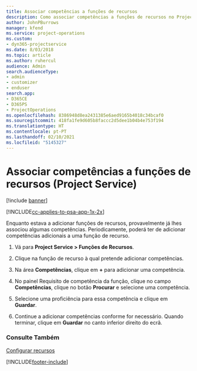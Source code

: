 ```yaml
---
title: Associar competências a funções de recursos
description: Como associar competências a funções de recursos no Project Service
author: JohnPBurrows
manager: kfend
ms.service: project-operations
ms.custom:
- dyn365-projectservice
ms.date: 8/03/2018
ms.topic: article
ms.author: ruhercul
audience: Admin
search.audienceType:
- admin
- customizer
- enduser
search.app:
- D365CE
- D365PS
- ProjectOperations
ms.openlocfilehash: 8386948d8ea2431385e6aed9165b4018c34bcaf0
ms.sourcegitcommit: 418fa1fe9d605b8faccc2d5dee1b04b4e753f194
ms.translationtype: HT
ms.contentlocale: pt-PT
ms.lasthandoff: 02/10/2021
ms.locfileid: "5145327"
---
```

# <a name="associate-skills-with-resource-roles-project-service"></a>Associar competências a funções de recursos (Project Service)

[!include [banner](../includes/psa-now-project-operations.md)]

[!INCLUDE[cc-applies-to-psa-app-1x-2x](../includes/cc-applies-to-psa-app-1x-2x.md)]

Enquanto estava a adicionar funções de recursos, provavelmente já lhes associou algumas competências. Periodicamente, poderá ter de adicionar competências adicionais a uma função de recurso.  
  
1.  Vá para **Project Service > Funções de Recursos**.  
  
2.  Clique na função de recurso à qual pretende adicionar competências.  
  
3.  Na área **Competências**, clique em **+** para adicionar uma competência.  
  
4.  No painel Requisito de competência da função, clique no campo **Competências**, clique no botão **Procurar** e selecione uma competência.  
  
5.  Selecione uma proficiência para essa competência e clique em **Guardar**.  
  
6.  Continue a adicionar competências conforme for necessário. Quando terminar, clique em **Guardar** no canto inferior direito do ecrã.  
  
### <a name="see-also"></a>Consulte Também  
 [Configurar recursos](../psa/set-up-resources.md)


[!INCLUDE[footer-include](../includes/footer-banner.md)]
